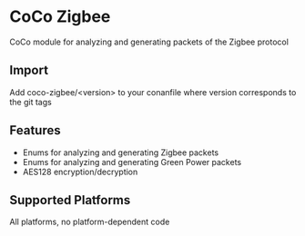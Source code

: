 # CoCo Zigbee

CoCo module for analyzing and generating packets of the Zigbee protocol

## Import
Add coco-zigbee/\<version> to your conanfile where version corresponds to the git tags

## Features
* Enums for analyzing and generating Zigbee packets
* Enums for analyzing and generating Green Power packets
* AES128 encryption/decryption

## Supported Platforms
All platforms, no platform-dependent code
